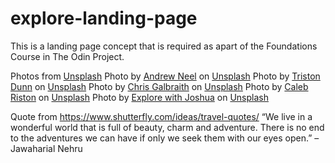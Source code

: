# explore-landing-page
This is a landing page concept that is required as apart of the Foundations Course in The Odin Project.


Photos from [Unsplash](https://unsplash.com/)
Photo by <a href="https://unsplash.com/@andrewtneel?utm_content=creditCopyText&utm_medium=referral&utm_source=unsplash">Andrew Neel</a> on <a href="https://unsplash.com/photos/white-explore-flag-z55CR_d0ayg?utm_content=creditCopyText&utm_medium=referral&utm_source=unsplash">Unsplash</a>
Photo by <a href="https://unsplash.com/@tristondunn?utm_content=creditCopyText&utm_medium=referral&utm_source=unsplash">Triston Dunn</a> on <a href="https://unsplash.com/photos/empire-state-building-new-york-city-during-daytime-rfj_wOYQkus?utm_content=creditCopyText&utm_medium=referral&utm_source=unsplash">Unsplash</a>
Photo by <a href="https://unsplash.com/@heycrisso?utm_content=creditCopyText&utm_medium=referral&utm_source=unsplash">Chris Galbraith</a> on <a href="https://unsplash.com/photos/body-of-water-scenery-7XAM0J3dNQM?utm_content=creditCopyText&utm_medium=referral&utm_source=unsplash">Unsplash</a>
Photo by <a href="https://unsplash.com/@calebriston?utm_content=creditCopyText&utm_medium=referral&utm_source=unsplash">Caleb Riston</a> on <a href="https://unsplash.com/photos/snow-covered-mountain-during-daytime-TXiBwX0kg-Q?utm_content=creditCopyText&utm_medium=referral&utm_source=unsplash">Unsplash</a>
Photo by <a href="https://unsplash.com/@explorewithjoshua?utm_content=creditCopyText&utm_medium=referral&utm_source=unsplash">Explore with Joshua</a> on <a href="https://unsplash.com/photos/brown-leafless-tree-on-brown-field-during-daytime-mErSbLOqSJk?utm_content=creditCopyText&utm_medium=referral&utm_source=unsplash">Unsplash</a>


Quote from https://www.shutterfly.com/ideas/travel-quotes/
“We live in a wonderful world that is full of beauty, charm and adventure. There is no end to the adventures we can have if only we seek them with our eyes open.” – Jawaharial Nehru